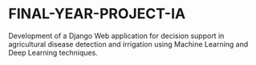 # FINAL-YEAR-PROJECT-IA
Development of a Django Web application for decision support in agricultural disease detection and irrigation using Machine Learning and Deep Learning techniques.
